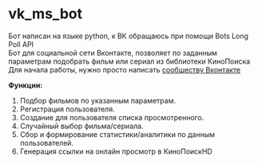 # vk_ms_bot
Бот написан на языке python, к ВК обращаюсь при помощи Bots Long Poll API
<br>
Бот для социальной сети Вконтакте, позволяет по заданным параметрам подобрать фильм или сериал из библиотеки КиноПоиска
<br>
Для начала работы, нужно просто написать [сообществу Вконтакте](https://vk.com/movie_nerds)
<br>

<strong>Функции:</strong><br>
  1. Подбор фильмов по указанным параметрам.<br>
  2. Регистрация пользователя.<br>
  3. Cоздание для пользователя списка просмотренного.<br>
  4. Случайный выбор фильма/сериала.<br>
  5. Сбор и формирование статистики/аналитики по данным пользователей.<br>
  6. Генерация ссылки на онлайн просмотр в КиноПоискHD